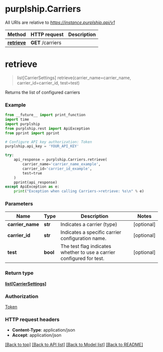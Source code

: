 # purplship.Carriers

All URIs are relative to *https://instance.purplship.api/v1*

Method | HTTP request | Description
------------- | ------------- | -------------
[**retrieve**](Carriers.md#retrieve) | **GET** /carriers | 


# **retrieve**
> list[CarrierSettings] retrieve(carrier_name=carrier_name, carrier_id=carrier_id, test=test)



Returns the list of configured carriers

### Example
```python
from __future__ import print_function
import time
import purplship
from purplship.rest import ApiException
from pprint import pprint

# Configure API key authorization: Token
purplship.api_key = 'YOUR_API_KEY'

try:
    api_response = purplship.Carriers.retrieve(
        carrier_name='carrier_name_example',
        carrier_id='carrier_id_example',
        test=true
    )
    pprint(api_response)
except ApiException as e:
    print("Exception when calling Carriers->retrieve: %s\n" % e)
```

### Parameters

Name | Type | Description  | Notes
------------- | ------------- | ------------- | -------------
 **carrier_name** | **str**| Indicates a carrier (type) | [optional] 
 **carrier_id** | **str**| Indicates a specific carrier configuration name. | [optional] 
 **test** | **bool**|  The test flag indicates whether to use a carrier configured for test.   | [optional] 

### Return type

[**list[CarrierSettings]**](CarrierSettings.md)

### Authorization

[Token](../README.md#Token)

### HTTP request headers

 - **Content-Type**: application/json
 - **Accept**: application/json

[[Back to top]](#) [[Back to API list]](../README.md#documentation-for-api-endpoints) [[Back to Model list]](../README.md#documentation-for-models) [[Back to README]](../README.md)

